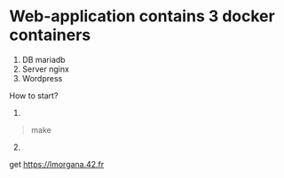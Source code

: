 # Web-application contains 3 docker containers
1) DB mariadb
2) Server nginx
3) Wordpress

How to start?

1)

>make

2)

get https://lmorgana.42.fr
